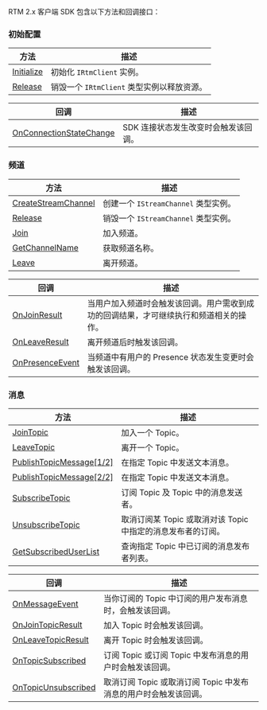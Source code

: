 RTM 2.x 客户端 SDK 包含以下方法和回调接口：

### 初始配置

| 方法       | 描述                                       |
| ---------- | ------------------------------------------ |
| [Initialize](api-client-unity#initialize)| 初始化 `IRtmClient` 实例。                   |
| [Release](api-client-unity#release)   | 销毁一个 `IRtmClient` 类型实例以释放资源。 |


| 回调       | 描述                                       |
| ---------- | ------------------------------------------ |
| [OnConnectionStateChange](api-client-unity#onconnectionstatechange) | SDK 连接状态发生改变时会触发该回调。     |

### 频道

| 方法                | 描述                                       |
| ------------------- | ------------------------------------------ |
| [CreateStreamChannel](api-client-unity#createstreamchannel) | 创建一个 `IStreamChannel` 类型实例。       |
| [Release](api-channel-unity#release)            | 销毁一个 `IStreamChannel` 类型实例。       |
| [Join](api-channel-unity#join)               | 加入频道。                                 |
| [GetChannelName](api-channel-unity#getchannelname)      | 获取频道名称。                             |
| [Leave](api-channel-unity#leave)               | 离开频道。                                 |


| 回调       | 描述                                       |
| ---------- | ------------------------------------------ |
| [OnJoinResult](api-client-unity#onjoinresult) | 当用户加入频道时会触发该回调。用户需收到成功的回调结果，才可继续执行和频道相关的操作。     |
| [OnLeaveResult](api-client-unity#onleaveresult)    | 离开频道后时触发该回调。 |
| [OnPresenceEvent](api-client-unity#onpresenceevent)  | 当频道中有用户的 Presence 状态发生变更时会触发该回调。 |

### 消息

| 方法                     | 描述                                                         |
| ------------------------ | ------------------------------------------------------------ |
| [JoinTopic](api-channel-unity#jointopic)                | 加入一个 Topic。                                             |
| [LeaveTopic](api-channel-unity#leavetopic)               | 离开一个 Topic。                                             |
| [PublishTopicMessage[1/2]](api-channel-unity#publishtopicmessage12)      | 在指定 Topic 中发送文本消息。                                |
| [PublishTopicMessage[2/2]](api-channel-unity#publishtopicmessage22)      | 在指定 Topic 中发送文本消息。                                |
| [SubscribeTopic](api-channel-unity#subscribetopic)           | 订阅 Topic 及 Topic 中的消息发送者。                         |
| [UnsubscribeTopic](api-channel-unity#unsubscribetopic)         | 取消订阅某 Topic 或取消对该 Topic 中指定的消息发布者的订阅。 |
| [GetSubscribedUserList](api-channel-unity#getsubscribeduserlist)    | 查询指定 Topic 中已订阅的消息发布者列表。                    |


| 回调       | 描述                                       |
| ---------- | ------------------------------------------ |
| [OnMessageEvent](api-client-unity#onmessageevent) | 当你订阅的 Topic 中订阅的用户发布消息时，会触发该回调。     |
| [OnJoinTopicResult](api-client-unity#onjointopicresult) | 加入 Topic 时会触发该回调。     |
| [OnLeaveTopicResult](api-client-unity#onleavetopicresult) | 离开 Topic 时会触发该回调。     |
| [OnTopicSubscribed](api-client-unity#ontopicsubscribed) | 订阅 Topic 或订阅 Topic 中发布消息的用户时会触发该回调。     |
| [OnTopicUnsubscribed](api-client-unity#ontopicunsubscribed) | 取消订阅 Topic 或取消订阅 Topic 中发布消息的用户时会触发该回调。     |

